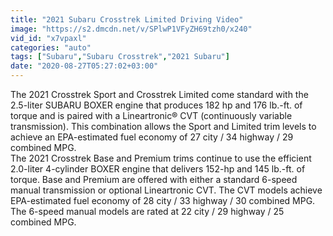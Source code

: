 ```yaml
---
title: "2021 Subaru Crosstrek Limited Driving Video"
image: "https://s2.dmcdn.net/v/SPlwP1VFyZH69tzh0/x240"
vid_id: "x7vpaxl"
categories: "auto"
tags: ["Subaru","Subaru Crosstrek","2021 Subaru"]
date: "2020-08-27T05:27:02+03:00"
---
```

The 2021 Crosstrek Sport and Crosstrek Limited come standard with the 2.5-liter SUBARU BOXER engine that produces 182 hp and 176 lb.-ft. of torque and is paired with a Lineartronic® CVT (continuously variable transmission). This combination allows the Sport and Limited trim levels to achieve an EPA-estimated fuel economy of 27 city / 34 highway / 29 combined MPG.   <br>The 2021 Crosstrek Base and Premium trims continue to use the efficient 2.0-liter 4-cylinder BOXER engine that delivers 152-hp and 145 lb.-ft. of torque. Base and Premium are offered with either a standard 6-speed manual transmission or optional Lineartronic CVT. The CVT models achieve EPA-estimated fuel economy of 28 city / 33 highway / 30 combined MPG. The 6-speed manual models are rated at 22 city / 29 highway / 25 combined MPG.
